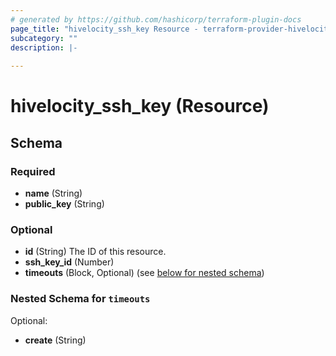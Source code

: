 ```yaml
---
# generated by https://github.com/hashicorp/terraform-plugin-docs
page_title: "hivelocity_ssh_key Resource - terraform-provider-hivelocity"
subcategory: ""
description: |-
  
---
```


# hivelocity_ssh_key (Resource)





<!-- schema generated by tfplugindocs -->
## Schema

### Required

- **name** (String)
- **public_key** (String)

### Optional

- **id** (String) The ID of this resource.
- **ssh_key_id** (Number)
- **timeouts** (Block, Optional) (see [below for nested schema](#nestedblock--timeouts))

<a id="nestedblock--timeouts"></a>
### Nested Schema for `timeouts`

Optional:

- **create** (String)


